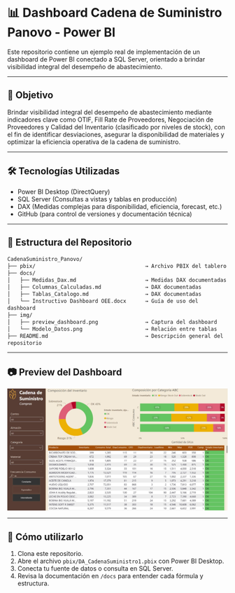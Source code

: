 # 📊 Dashboard Cadena de Suministro Panovo - Power BI

Este repositorio contiene un ejemplo real de implementación de un dashboard de Power BI conectado a SQL Server, orientado a brindar visibilidad integral del desempeño de abastecimiento.

---

## 📌 Objetivo

Brindar visibilidad integral del desempeño de abastecimiento mediante indicadores clave como OTIF, Fill Rate de Proveedores, Negociación de Proveedores y Calidad del Inventario (clasificado por niveles de stock), con el fin de identificar desviaciones, asegurar la disponibilidad de materiales y optimizar la eficiencia operativa de la cadena de suministro.

---

## 🛠️ Tecnologías Utilizadas

- Power BI Desktop (DirectQuery)
- SQL Server (Consultas a vistas y tablas en producción)
- DAX (Medidas complejas para disponibilidad, eficiencia, forecast, etc.)
- GitHub (para control de versiones y documentación técnica)

---

## 📁 Estructura del Repositorio

```plaintext
CadenaSuministro_Panovo/
├── pbix/                                   → Archivo PBIX del tablero
├── docs/
│   ├── Medidas_Dax.md                      → Medidas DAX documentadas
│   ├── Columnas_Calculadas.md              → DAX documentadas
│   ├── Tablas_Catalogo.md                  → DAX documentadas
│   └── Instructivo Dashboard OEE.docx      → Guía de uso del dashboard
├── img/
│   ├── preview_dashboard.png               → Captura del dashboard
│   └── Modelo_Datos.png                    → Relación entre tablas
├── README.md                               → Descripción general del repositorio
```

---

## 📷 Preview del Dashboard

![Preview](img/preview_dashboard.png)

---

## 📎 Cómo utilizarlo

1. Clona este repositorio.
2. Abre el archivo `pbix/DA_CadenaSuministro1.pbix` con Power BI Desktop.
3. Conecta tu fuente de datos o consulta en SQL Server.
4. Revisa la documentación en `/docs` para entender cada fórmula y estructura.

